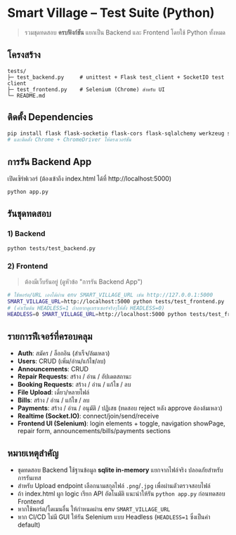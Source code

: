 
# Smart Village – Test Suite (Python)

> รวมชุดทดสอบ **ครบฟังก์ชัน** แยกเป็น Backend และ Frontend โดยใช้ Python ทั้งหมด

## โครงสร้าง
```
tests/
├─ test_backend.py     # unittest + Flask test_client + SocketIO test client
├─ test_frontend.py    # Selenium (Chrome) สำหรับ UI
└─ README.md
```

## ติดตั้ง Dependencies
```bash
pip install flask flask-socketio flask-cors flask-sqlalchemy werkzeug selenium
# และติดตั้ง Chrome + ChromeDriver ให้ตรงเวอร์ชัน
```

## การรัน Backend App
เปิดเซิร์ฟเวอร์ (ต้องเข้าถึง index.html ได้ที่ http://localhost:5000)
```bash
python app.py
```

## รันชุดทดสอบ
### 1) Backend
```bash
python tests/test_backend.py
```

### 2) Frontend
> ต้องมีเว็บรันอยู่ (ดูหัวข้อ "การรัน Backend App")
```bash
# ใช้พอร์ต/URL เองได้ผ่าน env SMART_VILLAGE_URL เช่น http://127.0.0.1:5000
SMART_VILLAGE_URL=http://localhost:5000 python tests/test_frontend.py
# (ค่าเริ่มต้น HEADLESS=1 ถ้าอยากดูเบราเซอร์จริงๆให้ตั้ง HEADLESS=0)
HEADLESS=0 SMART_VILLAGE_URL=http://localhost:5000 python tests/test_frontend.py
```

## รายการฟีเจอร์ที่ครอบคลุม
- **Auth**: สมัคร / ล็อกอิน (สำเร็จ/ล้มเหลว)
- **Users**: CRUD (เพิ่ม/อ่าน/แก้ไข/ลบ)
- **Announcements**: CRUD
- **Repair Requests**: สร้าง / อ่าน / อัปเดตสถานะ
- **Booking Requests**: สร้าง / อ่าน / แก้ไข / ลบ
- **File Upload**: เดี่ยว/หลายไฟล์
- **Bills**: สร้าง / อ่าน / แก้ไข / ลบ
- **Payments**: สร้าง / อ่าน / อนุมัติ / ปฏิเสธ (ทดสอบ reject หลัง approve ต้องล้มเหลว)
- **Realtime (Socket.IO)**: connect/join/send/receive
- **Frontend UI (Selenium)**: login elements + toggle, navigation showPage, repair form, announcements/bills/payments sections

## หมายเหตุสำคัญ
- ชุดทดสอบ Backend ใช้ฐานข้อมูล **sqlite in-memory** แยกจากไฟล์จริง ปลอดภัยสำหรับการรันเทส
- สำหรับ Upload endpoint เลือกนามสกุลไฟล์ `.png`/`.jpg` เพื่อผ่านตัวตรวจสอบไฟล์
- ถ้า index.html ผูก logic เรียก API อัตโนมัติ แนะนำให้รัน `python app.py` ก่อนทดสอบ Frontend
- หากใช้พอร์ต/โดเมนอื่น ให้กำหนดผ่าน env `SMART_VILLAGE_URL`
- หาก CI/CD ไม่มี GUI ให้รัน Selenium แบบ Headless (`HEADLESS=1` ซึ่งเป็นค่า default)
